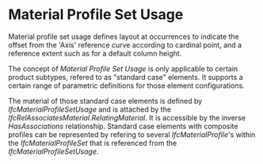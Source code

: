 Material Profile Set Usage
==========================

Material profile set usage defines layout at occurrences to indicate the offset from the 'Axis' reference curve according to cardinal point, and a reference extent such as for a default column height.

The concept of _Material Profile Set Usage_ is only applicable to certain product subtypes, refered to as "standard case" elements. It supports a certain range of parametric definitions for those element configurations.

The material of those standard case elements is defined by _IfcMaterialProfileSetUsage_ and is attached by the _IfcRelAssociatesMaterial_._RelatingMaterial_. It is accessible by the inverse _HasAssociations_ relationship. Standard case elements with composite profiles can be represented by refering to several _IfcMaterialProfile_'s within the _IfcMaterialProfileSet_ that is referenced from the _IfcMaterialProfileSetUsage_.
